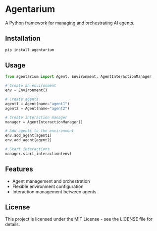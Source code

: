 # Agentarium

A Python framework for managing and orchestrating AI agents.

## Installation

```bash
pip install agentarium
```

## Usage

```python
from agentarium import Agent, Environment, AgentInteractionManager

# Create an environment
env = Environment()

# Create agents
agent1 = Agent(name="agent1")
agent2 = Agent(name="agent2")

# Create interaction manager
manager = AgentInteractionManager()

# Add agents to the environment
env.add_agent(agent1)
env.add_agent(agent2)

# Start interactions
manager.start_interaction(env)
```

## Features

- Agent management and orchestration
- Flexible environment configuration
- Interaction management between agents

## License

This project is licensed under the MIT License - see the LICENSE file for details. 